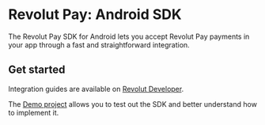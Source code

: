 # Revolut Pay: Android SDK

The Revolut Pay SDK for Android lets you accept Revolut Pay payments in your app through a fast and straightforward integration.

## Get started
Integration guides are available on [Revolut Developer](https://developer.revolut.com/docs/guides/accept-payments/payment-methods/revolut-pay/mobile/android/revolut-pay-android).


The [Demo project](demo) allows you to test out the SDK and better understand how to implement it.